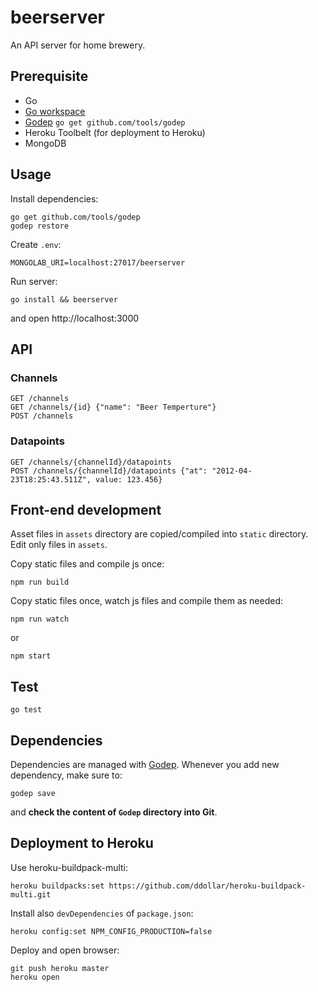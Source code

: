 # beerserver

An API server for home brewery.

## Prerequisite

- Go
- [Go workspace](https://golang.org/doc/code.html)
- [Godep](https://github.com/tools/godep) `go get github.com/tools/godep`
- Heroku Toolbelt (for deployment to Heroku)
- MongoDB

## Usage

Install dependencies:

```
go get github.com/tools/godep
godep restore
```

Create `.env`:

```
MONGOLAB_URI=localhost:27017/beerserver
```

Run server:

```
go install && beerserver
```

and open http://localhost:3000

## API

### Channels

```
GET /channels
GET /channels/{id} {"name": "Beer Temperture"}
POST /channels
```

### Datapoints

```
GET /channels/{channelId}/datapoints
POST /channels/{channelId}/datapoints {"at": "2012-04-23T18:25:43.511Z", value: 123.456}
```

## Front-end development

Asset files in `assets` directory are copied/compiled into `static` directory. Edit only files in `assets`.

Copy static files and compile js once:

```
npm run build
```

Copy static files once, watch js files and compile them as needed:

```
npm run watch
```

or

```
npm start
```

## Test

```
go test
```

## Dependencies

Dependencies are managed with [Godep](https://github.com/tools/godep). Whenever you add new dependency, make sure to:

```
godep save
```

and **check the content of `Godep` directory into Git**.

## Deployment to Heroku

Use heroku-buildpack-multi:

```
heroku buildpacks:set https://github.com/ddollar/heroku-buildpack-multi.git
```

Install also `devDependencies` of `package.json`:

```
heroku config:set NPM_CONFIG_PRODUCTION=false
```

Deploy and open browser:

```
git push heroku master
heroku open
```
